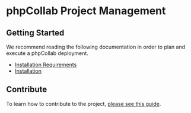 # phpCollab Project Management

## Getting Started

We recommend reading the following documentation in order to plan and execute a phpCollab deployment.

<!--* [Architecture](planning/Architecture.html)-->
<!--* [Getting Started](planning/Getting-Started.html)-->
* [Installation Requirements](planning/Installation-Requirements.html)
* [Installation](installation/Installation.html)

## Contribute

To learn how to contribute to the project, [please see this guide](/phpcollab/developer/Contributor-Guidelines.html).